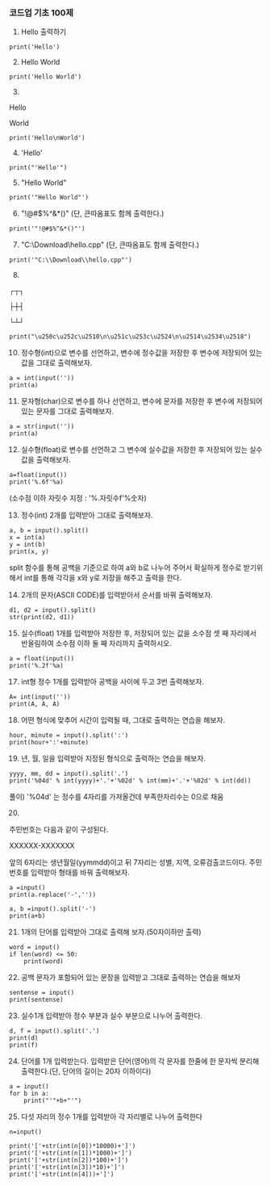 ### 코드업 기초 100제

1. Hello 출력하기
```
print('Hello')
```
2. Hello World
```
print('Hello World')
```
3.
Hello

World
```
print('Hello\nWorld')
```
4. 'Hello'
```
print("'Hello'")
```

5. "Hello World"
```
print('"Hello World"')
```
6. "!@#$%^&*()"
(단, 큰따옴표도 함께 출력한다.)
```
print('"!@#$%^&*()"')
```
7. "C:\Download\hello.cpp"
(단, 큰따옴표도 함께 출력한다.)
```
print('"C:\\Download\\hello.cpp"')
```
8.
┌┬┐

├┼┤

└┴┘
```
print("\u250c\u252c\u2510\n\u251c\u253c\u2524\n\u2514\u2534\u2518")
```
10. 정수형(int)으로 변수를 선언하고, 변수에 정수값을 저장한 후
변수에 저장되어 있는 값을 그대로 출력해보자.
```
a = int(input(''))
print(a)
```
11. 문자형(char)으로 변수를 하나 선언하고, 변수에 문자를 저장한 후
변수에 저장되어 있는 문자를 그대로 출력해보자.
```
a = str(input(''))
print(a)
```
12. 실수형(float)로 변수를 선언하고 그 변수에 실수값을 저장한 후
저장되어 있는 실수값을 출력해보자.
```
a=float(input())
print('%.6f'%a)
```
(소수점 이하 자릿수 지정 : '%.자릿수f'%숫자)

13. 정수(int) 2개를 입력받아 그대로 출력해보자.
```
a, b = input().split()
x = int(a)
y = int(b)
print(x, y)
```
split 함수를 통해 공백을 기준으로 하여 a와 b로 나누어 주어서 확실하게 정수로 받기위해서 int를 통해 
각각을 x와 y로 저장을 해주고 출력을 한다.

14. 2개의 문자(ASCII CODE)를 입력받아서 순서를 바꿔 출력해보자.
```
d1, d2 = input().split()
str(print(d2, d1))
```

15. 실수(float) 1개를 입력받아 저장한 후,
저장되어 있는 값을 소수점 셋 째 자리에서 반올림하여
소수점 이하 둘 째 자리까지 출력하시오.
```
a = float(input())
print('%.2f'%a)
```

17. int형 정수 1개를 입력받아 공백을 사이에 두고 3번 출력해보자.
```
A= int(input(''))
print(A, A, A)
```

18. 어떤 형식에 맞추어 시간이 입력될 때, 그대로 출력하는 연습을 해보자.
```
hour, minute = input().split(':')
print(hour+':'+minute)
```

19. 년, 월, 일을 입력받아 지정된 형식으로 출력하는 연습을 해보자.
```
yyyy, mm, dd = input().split('.')
print('%04d' % int(yyyy)+'.'+'%02d' % int(mm)+'.'+'%02d' % int(dd))
```
풀이) '%04d' 는 정수를 4자리를 가져올건데 부족한자리수는 0으로 채움

20. 
주민번호는 다음과 같이 구성된다.

XXXXXX-XXXXXXX

앞의 6자리는 생년월일(yymmdd)이고 뒤 7자리는 성별, 지역, 오류검출코드이다.
주민번호를 입력받아 형태를 바꿔 출력해보자.

```
a =input()
print(a.replace('-',''))
```

```
a, b =input().split('-')
print(a+b)
```

21. 1개의 단어를 입력받아 그대로 출력해 보자.(50자이하만 출력)

```
word = input()
if len(word) <= 50:
    print(word)
```

22. 공백 문자가 포함되어 있는 문장을 입력받고 그대로 출력하는 연습을 해보자

```
sentense = input()
print(sentense)
```

23. 실수1개 입력받아 정수 부분과 실수 부분으로 나누어 출력한다.
```
d, f = input().split('.')
print(d)
print(f)
```

24. 단어를 1개 입력받는다. 입력받은 단어(영어)의 각 문자를 한줄에 한 문자씩 분리해 출력한다.(단, 단어의 길이는 20자 이하이다)

```
a = input()
for b in a:
    print("'"+b+"'")
```

25. 다섯 자리의 정수 1개를 입력받아 각 자리별로 나누어 출력한다

```
n=input()

print('['+str(int(n[0])*10000)+']')
print('['+str(int(n[1])*1000)+']')
print('['+str(int(n[2])*100)+']')
print('['+str(int(n[3])*10)+']')
print('['+str(int(n[4]))+']')
```
